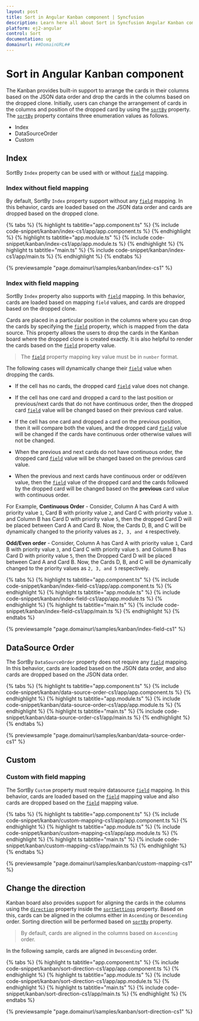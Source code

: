 ```yaml
---
layout: post
title: Sort in Angular Kanban component | Syncfusion
description: Learn here all about Sort in Syncfusion Angular Kanban component of Syncfusion Essential JS 2 and more.
platform: ej2-angular
control: Sort 
documentation: ug
domainurl: ##DomainURL##
---
```


# Sort in Angular Kanban component

The Kanban provides built-in support to arrange the cards in their columns based on the JSON data order and drop the cards in the columns based on the dropped clone. Initially, users can change the arrangement of cards in the columns and position of the dropped card by using the [`sortBy`](https://ej2.syncfusion.com/angular/documentation/api/kanban/sortSettingsModel/#sortby) property. The [`sortBy`](https://ej2.syncfusion.com/angular/documentation/api/kanban/sortSettingsModel/#sortby) property contains three enumeration values as follows.

* Index
* DataSourceOrder
* Custom

## Index

SortBy `Index` property can be used with or without [`field`](https://ej2.syncfusion.com/angular/documentation/api/kanban/sortSettingsModel/#field) mapping.

### Index without field mapping

By default, SortBy `Index` property support without any [`field`](https://ej2.syncfusion.com/angular/documentation/api/kanban/sortSettingsModel/#field) mapping. In this behavior, cards are loaded based on the JSON data order and cards are dropped based on the dropped clone.

{% tabs %}
{% highlight ts tabtitle="app.component.ts" %}
{% include code-snippet/kanban/index-cs1/app/app.component.ts %}
{% endhighlight %}
{% highlight ts tabtitle="app.module.ts" %}
{% include code-snippet/kanban/index-cs1/app/app.module.ts %}
{% endhighlight %}
{% highlight ts tabtitle="main.ts" %}
{% include code-snippet/kanban/index-cs1/app/main.ts %}
{% endhighlight %}
{% endtabs %}
  
{% previewsample "page.domainurl/samples/kanban/index-cs1" %}

### Index with field mapping

SortBy `Index` property also supports with [`field`](https://ej2.syncfusion.com/angular/documentation/api/kanban/sortSettingsModel/#field) mapping. In this behavior, cards are loaded based on mapping `field` values, and cards are dropped based on the dropped clone.

Cards are placed in a particular position in the columns where you can drop the cards by specifying the [`field`](https://ej2.syncfusion.com/angular/documentation/api/kanban/sortSettingsModel/#field) property, which is mapped from the data source. This property allows the users to drop the cards in the Kanban board where the dropped clone is created exactly. It is also helpful to render the cards based on the [`field`](https://ej2.syncfusion.com/angular/documentation/api/kanban/sortSettingsModel/#field) property value.

> The [`field`](https://ej2.syncfusion.com/angular/documentation/api/kanban/sortSettingsModel/#field) property mapping key value must be in `number` format.

The following cases will dynamically change their [`field`](https://ej2.syncfusion.com/angular/documentation/api/kanban/sortSettingsModel/#field) value when dropping the cards.

* If the cell has no cards, the dropped card [`field`](https://ej2.syncfusion.com/angular/documentation/api/kanban/sortSettingsModel/#field) value does not change.

* If the cell has one card and dropped a card to the last position or previous/next cards that do not have continuous order, then the dropped card [`field`](https://ej2.syncfusion.com/angular/documentation/api/kanban/sortSettingsModel/#field) value will be changed based on their previous card value.

* If the cell has one card and dropped a card on the previous position, then it will compare both the values, and the dropped card [`field`](https://ej2.syncfusion.com/angular/documentation/api/kanban/sortSettingsModel/#field) value will be changed if the cards have continuous order otherwise values will not be changed.

* When the previous and next cards do not have continuous order, the dropped card [`field`](https://ej2.syncfusion.com/angular/documentation/api/kanban/sortSettingsModel/#field) value will be changed based on the previous card value.

* When the previous and next cards have continuous order or odd/even value, then the [`field`](https://ej2.syncfusion.com/angular/documentation/api/kanban/sortSettingsModel/#field) value of the dropped card and the cards followed by the dropped card will be changed based on the **previous** card value with continuous order.

For Example,
**Continuous Order** -
Consider, Column A has Card A with priority value `1`, Card B with priority value `2`, and Card C with priority value `3`. and Column B has Card D with priority value `5`, then the dropped Card D will be placed between Card A and Card B. Now, the Cards D, B, and C will be dynamically changed to the priority values as `2, 3, and 4` respectively.

**Odd/Even order** -
Consider, Column A has Card A with priority value `1`, Card B with priority value `3`, and Card C with priority value `5`. and Column B has Card D with priority value `5`, then the Dropped Card D will be placed between Card A and Card B. Now, the Cards D, B, and C will be dynamically changed to the priority values as `2, 3, and 5` respectively.

{% tabs %}
{% highlight ts tabtitle="app.component.ts" %}
{% include code-snippet/kanban/index-field-cs1/app/app.component.ts %}
{% endhighlight %}
{% highlight ts tabtitle="app.module.ts" %}
{% include code-snippet/kanban/index-field-cs1/app/app.module.ts %}
{% endhighlight %}
{% highlight ts tabtitle="main.ts" %}
{% include code-snippet/kanban/index-field-cs1/app/main.ts %}
{% endhighlight %}
{% endtabs %}
  
{% previewsample "page.domainurl/samples/kanban/index-field-cs1" %}

## DataSource Order

The SortBy `DataSourceOrder` property does not require any [`field`](https://ej2.syncfusion.com/angular/documentation/api/kanban/sortSettingsModel/#field) mapping. In this behavior, cards are loaded based on the JSON data order, and also cards are dropped based on the JSON data order.

{% tabs %}
{% highlight ts tabtitle="app.component.ts" %}
{% include code-snippet/kanban/data-source-order-cs1/app/app.component.ts %}
{% endhighlight %}
{% highlight ts tabtitle="app.module.ts" %}
{% include code-snippet/kanban/data-source-order-cs1/app/app.module.ts %}
{% endhighlight %}
{% highlight ts tabtitle="main.ts" %}
{% include code-snippet/kanban/data-source-order-cs1/app/main.ts %}
{% endhighlight %}
{% endtabs %}
  
{% previewsample "page.domainurl/samples/kanban/data-source-order-cs1" %}

## Custom

### Custom with field mapping

The SortBy `Custom` property must require datasource [`field`](https://ej2.syncfusion.com/angular/documentation/api/kanban/sortSettingsModel/#field) mapping. In this behavior, cards are loaded based on the [`field`](https://ej2.syncfusion.com/angular/documentation/api/kanban/sortSettingsModel/#field) mapping value and also cards are dropped based on the [`field`](https://ej2.syncfusion.com/angular/documentation/api/kanban/sortSettingsModel/#field) mapping value.

{% tabs %}
{% highlight ts tabtitle="app.component.ts" %}
{% include code-snippet/kanban/custom-mapping-cs1/app/app.component.ts %}
{% endhighlight %}
{% highlight ts tabtitle="app.module.ts" %}
{% include code-snippet/kanban/custom-mapping-cs1/app/app.module.ts %}
{% endhighlight %}
{% highlight ts tabtitle="main.ts" %}
{% include code-snippet/kanban/custom-mapping-cs1/app/main.ts %}
{% endhighlight %}
{% endtabs %}
  
{% previewsample "page.domainurl/samples/kanban/custom-mapping-cs1" %}

## Change the direction

Kanban board also provides support for aligning the cards in the columns using the [`direction`](https://ej2.syncfusion.com/angular/documentation/api/kanban/sortSettingsModel/#direction) property inside the [`sortSettings`](https://ej2.syncfusion.com/angular/documentation/api/kanban/#sortsettings) property. Based on this, cards can be aligned in the columns either in `Ascending` or `Descending` order. Sorting direction will be performed based on [`sortBy`](https://ej2.syncfusion.com/angular/documentation/api/kanban/sortSettingsModel/#sortby) property.

> By default, cards are aligned in the columns based on `Ascending` order.

In the following sample, cards are aligned in `Descending` order.

{% tabs %}
{% highlight ts tabtitle="app.component.ts" %}
{% include code-snippet/kanban/sort-direction-cs1/app/app.component.ts %}
{% endhighlight %}
{% highlight ts tabtitle="app.module.ts" %}
{% include code-snippet/kanban/sort-direction-cs1/app/app.module.ts %}
{% endhighlight %}
{% highlight ts tabtitle="main.ts" %}
{% include code-snippet/kanban/sort-direction-cs1/app/main.ts %}
{% endhighlight %}
{% endtabs %}
  
{% previewsample "page.domainurl/samples/kanban/sort-direction-cs1" %}
